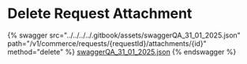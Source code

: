 # Delete Request Attachment

{% swagger src="../../../../.gitbook/assets/swaggerQA_31_01_2025.json" path="/v1/commerce/requests/{requestId}/attachments/{id}" method="delete" %}
[swaggerQA_31_01_2025.json](../../../../.gitbook/assets/swaggerQA_31_01_2025.json)
{% endswagger %}
